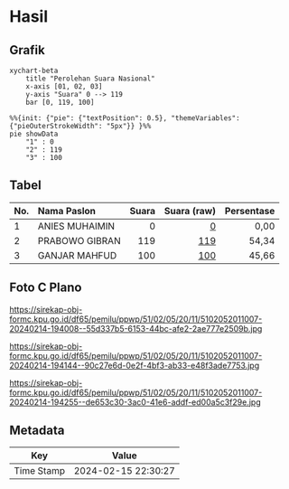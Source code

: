 # Hasil

## Grafik

```mermaid
xychart-beta
    title "Perolehan Suara Nasional"
    x-axis [01, 02, 03]
    y-axis "Suara" 0 --> 119
    bar [0, 119, 100]
```

```mermaid
%%{init: {"pie": {"textPosition": 0.5}, "themeVariables": {"pieOuterStrokeWidth": "5px"}} }%%
pie showData
    "1" : 0
    "2" : 119
    "3" : 100
```

## Tabel

| No. | Nama Paslon    | Suara | Suara (raw) | Persentase |
|:--- |:-------------- | -----:| -----------:| ----------:|
| 1   | ANIES MUHAIMIN | 0     | [0][p-1]    | 0,00       |
| 2   | PRABOWO GIBRAN | 119   | [119][p-2]  | 54,34      |
| 3   | GANJAR MAHFUD  | 100   | [100][p-3]  | 45,66      |


[p-1]: https://github.com/gigit-pemilu/pemilu-2024/blob/main/pilpres/hitung-suara/sub/51-bali/sub/02-tabanan/sub/05-tabanan/sub/2011-buahan/sub/007-tps/sub/paslon-1.txt
[p-2]: https://github.com/gigit-pemilu/pemilu-2024/blob/main/pilpres/hitung-suara/sub/51-bali/sub/02-tabanan/sub/05-tabanan/sub/2011-buahan/sub/007-tps/sub/paslon-2.txt
[p-3]: https://github.com/gigit-pemilu/pemilu-2024/blob/main/pilpres/hitung-suara/sub/51-bali/sub/02-tabanan/sub/05-tabanan/sub/2011-buahan/sub/007-tps/sub/paslon-3.txt

## Foto C Plano

https://sirekap-obj-formc.kpu.go.id/df65/pemilu/ppwp/51/02/05/20/11/5102052011007-20240214-194008--55d337b5-6153-44bc-afe2-2ae777e2509b.jpg

https://sirekap-obj-formc.kpu.go.id/df65/pemilu/ppwp/51/02/05/20/11/5102052011007-20240214-194144--90c27e6d-0e2f-4bf3-ab33-e48f3ade7753.jpg

https://sirekap-obj-formc.kpu.go.id/df65/pemilu/ppwp/51/02/05/20/11/5102052011007-20240214-194255--de653c30-3ac0-41e6-addf-ed00a5c3f29e.jpg


## Metadata

| Key        | Value               |
| ---------- | ------------------- |
| Time Stamp | 2024-02-15 22:30:27 |



